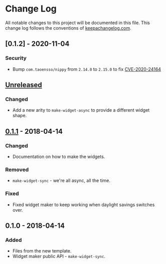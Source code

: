 # Change Log
All notable changes to this project will be documented in this file. This change log follows the conventions of [keepachangelog.com](http://keepachangelog.com/).

## [0.1.2] - 2020-11-04
### Security
- Bump `com.taoensso/nippy` from `2.14.0` to `2.15.0` to fix
[CVE-2020-24164](https://cve.mitre.org/cgi-bin/cvename.cgi?name=CVE-2020-24164)

## [Unreleased]
### Changed
- Add a new arity to `make-widget-async` to provide a different widget shape.

## [0.1.1] - 2018-04-14
### Changed
- Documentation on how to make the widgets.

### Removed
- `make-widget-sync` - we're all async, all the time.

### Fixed
- Fixed widget maker to keep working when daylight savings switches over.

## 0.1.0 - 2018-04-14
### Added
- Files from the new template.
- Widget maker public API - `make-widget-sync`.

[Unreleased]: https://github.com/your-name/clj-nippy-serde/compare/0.1.1...HEAD
[0.1.1]: https://github.com/your-name/clj-nippy-serde/compare/0.1.0...0.1.1
